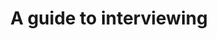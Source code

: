 ---
title: A guide to interviewing
translationKey: guide-interviewing
description: >-
  A 101 on interviewing.
contact:
  - email: colin.macarthur@tbs-sct.gc.ca
    name: Colin MacArthur
status: in-flight
links:
  - name: Documentation
    url: "https://digital.canada.ca/platform/guide-interviewing/"
---